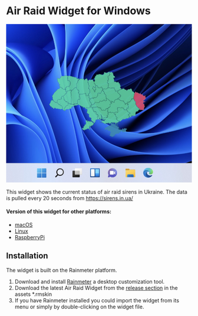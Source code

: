 # Air Raid Widget for Windows
![widget](docs/screenshot.jpg)

This widget shows the current status of air raid sirens in Ukraine. The data is pulled every 20 seconds from https://sirens.in.ua/

#### Version of this widget for other platforms:
* [macOS](https://github.com/dr-mod/air-raid-widget-macos)
* [Linux](https://github.com/dr-mod/air-raid-widget-linux)
* [RaspberryPi](https://github.com/dr-mod/air-raid-monitor)

## Installation
The widget is built on the Rainmeter platform.
1. Download and install [Rainmeter](https://www.rainmeter.net/) a desktop customization tool.
2. Download the latest Air Raid Widget from the [release section](https://github.com/dr-mod/air-raid-widget-windows/releases) in the assets *.rmskin 
3. If you have Rainmeter installed you could import the widget from its menu or simply by double-clicking on the widget file.

